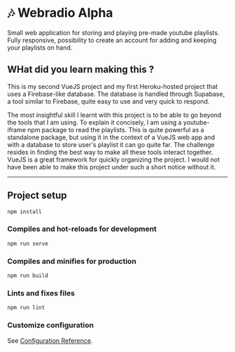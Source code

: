 # :notes: Webradio Alpha

Small web application for storing and playing pre-made youtube playlists. Fully responsive, possibility to create an account for adding and keeping your playlists on hand.

## WHat did you learn making this ?

This is my second VueJS project and my first Heroku-hosted project that uses a Firebase-like database. The database is handled through Supabase, a tool similar to Firebase, quite easy to use and very quick to respond.

The most insightful skill I learnt with this project is to be able to go beyond the tools that I am using. To explain it concisely, I am using a youtube-iframe npm package to read the playlists. This is quite powerful as a standalone package, but using it in the context of a VueJS web app and with a database to store user's playlist it can go quite far. The challenge resides in finding the best way to make all these tools interact together. VueJS is a great framework for quickly organizing the project. I would not have been able to make this project under such a short notice without it.

---
## Project setup
```
npm install
```

### Compiles and hot-reloads for development
```
npm run serve
```

### Compiles and minifies for production
```
npm run build
```

### Lints and fixes files
```
npm run lint
```

### Customize configuration
See [Configuration Reference](https://cli.vuejs.org/config/).
